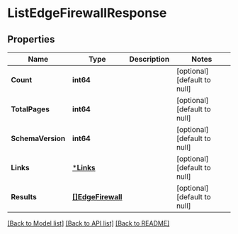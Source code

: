 # ListEdgeFirewallResponse

## Properties
Name | Type | Description | Notes
------------ | ------------- | ------------- | -------------
**Count** | **int64** |  | [optional] [default to null]
**TotalPages** | **int64** |  | [optional] [default to null]
**SchemaVersion** | **int64** |  | [optional] [default to null]
**Links** | [***Links**](Links.md) |  | [optional] [default to null]
**Results** | [**[]EdgeFirewall**](EdgeFirewall.md) |  | [optional] [default to null]

[[Back to Model list]](../README.md#documentation-for-models) [[Back to API list]](../README.md#documentation-for-api-endpoints) [[Back to README]](../README.md)

